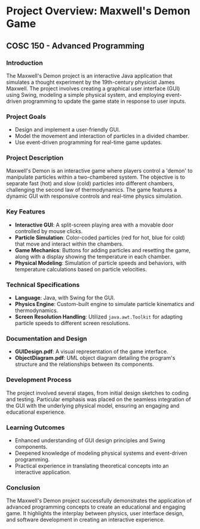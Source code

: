 # Project Overview: Maxwell's Demon Game
## COSC 150 - Advanced Programming

### Introduction
The Maxwell's Demon project is an interactive Java application that simulates a thought experiment by the 19th-century physicist James Maxwell. The project involves creating a graphical user interface (GUI) using Swing, modeling a simple physical system, and employing event-driven programming to update the game state in response to user inputs.

### Project Goals
- Design and implement a user-friendly GUI.
- Model the movement and interaction of particles in a divided chamber.
- Use event-driven programming for real-time game updates.

### Project Description
Maxwell's Demon is an interactive game where players control a 'demon' to manipulate particles within a two-chambered system. The objective is to separate fast (hot) and slow (cold) particles into different chambers, challenging the second law of thermodynamics. The game features a dynamic GUI with responsive controls and real-time physics simulation.

### Key Features
- **Interactive GUI**: A split-screen playing area with a movable door controlled by mouse clicks.
- **Particle Simulation**: Color-coded particles (red for hot, blue for cold) that move and interact within the chambers.
- **Game Mechanics**: Buttons for adding particles and resetting the game, along with a display showing the temperature in each chamber.
- **Physical Modeling**: Simulation of particle speeds and behaviors, with temperature calculations based on particle velocities.

### Technical Specifications
- **Language**: Java, with Swing for the GUI.
- **Physics Engine**: Custom-built engine to simulate particle kinematics and thermodynamics.
- **Screen Resolution Handling**: Utilized `java.awt.Toolkit` for adapting particle speeds to different screen resolutions.

### Documentation and Design
- **GUIDesign.pdf**: A visual representation of the game interface.
- **ObjectDiagram.pdf**: UML object diagram detailing the program's structure and the relationships between its components.

### Development Process
The project involved several stages, from initial design sketches to coding and testing. Particular emphasis was placed on the seamless integration of the GUI with the underlying physical model, ensuring an engaging and educational experience.

### Learning Outcomes
- Enhanced understanding of GUI design principles and Swing components.
- Deepened knowledge of modeling physical systems and event-driven programming.
- Practical experience in translating theoretical concepts into an interactive application.

### Conclusion
The Maxwell's Demon project successfully demonstrates the application of advanced programming concepts to create an educational and engaging game. It highlights the interplay between physics, user interface design, and software development in creating an interactive experience.
